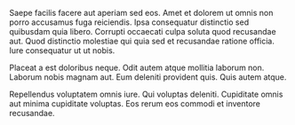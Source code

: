 Saepe facilis facere aut aperiam sed eos. Amet et dolorem ut omnis non porro accusamus fuga reiciendis. Ipsa consequatur distinctio sed quibusdam quia libero. Corrupti occaecati culpa soluta quod recusandae aut. Quod distinctio molestiae qui quia sed et recusandae ratione officia. Iure consequatur ut ut nobis.
 Placeat a est doloribus neque. Odit autem atque mollitia laborum non. Laborum nobis magnam aut. Eum deleniti provident quis. Quis autem atque.
 Repellendus voluptatem omnis iure. Qui voluptas deleniti. Cupiditate omnis aut minima cupiditate voluptas. Eos rerum eos commodi et inventore recusandae.